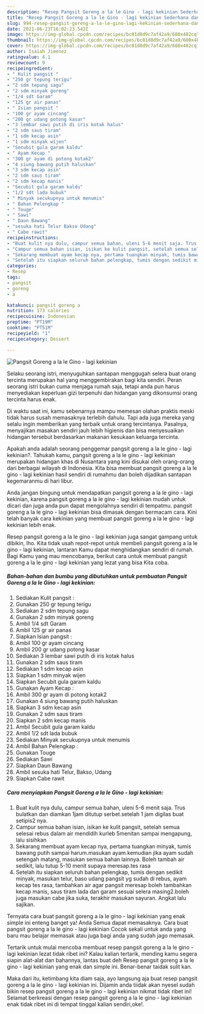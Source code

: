 ```yaml
---
description: "Resep Pangsit Goreng a la le Gino - lagi kekinian Sederhana dan Mudah Dibuat"
title: "Resep Pangsit Goreng a la le Gino - lagi kekinian Sederhana dan Mudah Dibuat"
slug: 994-resep-pangsit-goreng-a-la-le-gino-lagi-kekinian-sederhana-dan-mudah-dibuat
date: 2021-06-23T16:02:23.542Z
image: https://img-global.cpcdn.com/recipes/bc01d8d9c7af42a9/680x482cq70/pangsit-goreng-a-la-le-gino-lagi-kekinian-foto-resep-utama.jpg
thumbnail: https://img-global.cpcdn.com/recipes/bc01d8d9c7af42a9/680x482cq70/pangsit-goreng-a-la-le-gino-lagi-kekinian-foto-resep-utama.jpg
cover: https://img-global.cpcdn.com/recipes/bc01d8d9c7af42a9/680x482cq70/pangsit-goreng-a-la-le-gino-lagi-kekinian-foto-resep-utama.jpg
author: Isaiah Jimenez
ratingvalue: 4.1
reviewcount: 9
recipeingredient:
- " Kulit pangsit "
- "250 gr tepung terigu"
- "2 sdm tepung sagu"
- "2 sdm minyak goreng"
- "1/4 sdt Garam"
- "125 gr air panas"
- " Isian pangsit "
- "100 gr ayam cincang"
- "200 gr udang potong kasar"
- "3 lembar sawi putih di iris kotak halus"
- "2 sdm saus tiram"
- "1 sdm kecap asin"
- "1 sdm minyak wijen"
- "Secubit gula garam kaldu"
- " Ayam Kecap "
- "300 gr ayam di potong kotak2"
- "4 siung bawang putih haluskan"
- "3 sdm kecap asin"
- "2 sdm saus tiram"
- "2 sdm kecap manis"
- "Secubit gula garam kaldu"
- "1/2 sdt lada bubuk"
- " Minyak secukupnya untuk menumis"
- " Bahan Pelengkap "
- " Touge"
- " Sawi"
- " Daun Bawang"
- "sesuka hati Telur Bakso Udang"
- " Cabe rawit"
recipeinstructions:
- "Buat kulit nya dulu, campur semua bahan, uleni 5-6 menit saja. Trus bulatkan dan diamkan 1jam ditutup serbet.setelah 1 jam digilas buat setipis2 nya."
- "Campur semua bahan isian, isikan ke kulit pangsit, setelah semua selesai rebus dalam air mendidih kurleb 5menitan sampai mengapung, lalu sisihkan"
- "Sekarang membuat ayam kecap nya, pertama tuangkan minyak, tumis bawang putih sampai harum.masukan ayam.kemudian jika ayam sudah setengah matang, masukan semua bahan lainnya. Boleh tambah air sedikit, lalu tutup 5-10 menit supaya meresap.tes rasa"
- "Setelah itu siapkan seluruh bahan pelengkap, tumis dengan sedikit minyak, masukan telur, baso udang pangsit yg sudah di rebus, ayam kecap tes rasa, tambahkan air agar pangsit meresap boleh tambahkan kecap manis, saus tiram lada dan garam sesuai selera masing2.boleh juga masukan cabe jika suka, terakhir masukan sayuran. Angkat lalu sajikan."
categories:
- Resep
tags:
- pangsit
- goreng
- a

katakunci: pangsit goreng a 
nutrition: 173 calories
recipecuisine: Indonesian
preptime: "PT19M"
cooktime: "PT51M"
recipeyield: "1"
recipecategory: Dessert

---
```



![Pangsit Goreng a la le Gino - lagi kekinian](https://img-global.cpcdn.com/recipes/bc01d8d9c7af42a9/680x482cq70/pangsit-goreng-a-la-le-gino-lagi-kekinian-foto-resep-utama.jpg)

Selaku seorang istri, menyuguhkan santapan menggugah selera buat orang tercinta merupakan hal yang menggembirakan bagi kita sendiri. Peran seorang istri bukan cuma menjaga rumah saja, tetapi anda pun harus menyediakan keperluan gizi terpenuhi dan hidangan yang dikonsumsi orang tercinta harus enak.

Di waktu  saat ini, kamu sebenarnya mampu memesan olahan praktis meski tidak harus susah memasaknya terlebih dahulu. Tapi ada juga mereka yang selalu ingin memberikan yang terbaik untuk orang tercintanya. Pasalnya, menyajikan masakan sendiri jauh lebih higienis dan bisa menyesuaikan hidangan tersebut berdasarkan makanan kesukaan keluarga tercinta. 



Apakah anda adalah seorang penggemar pangsit goreng a la le gino - lagi kekinian?. Tahukah kamu, pangsit goreng a la le gino - lagi kekinian merupakan hidangan khas di Nusantara yang kini disukai oleh orang-orang dari berbagai wilayah di Indonesia. Kita bisa membuat pangsit goreng a la le gino - lagi kekinian hasil sendiri di rumahmu dan boleh dijadikan santapan kegemaranmu di hari libur.

Anda jangan bingung untuk mendapatkan pangsit goreng a la le gino - lagi kekinian, karena pangsit goreng a la le gino - lagi kekinian mudah untuk dicari dan juga anda pun dapat mengolahnya sendiri di tempatmu. pangsit goreng a la le gino - lagi kekinian bisa dimasak dengan bermacam cara. Kini telah banyak cara kekinian yang membuat pangsit goreng a la le gino - lagi kekinian lebih enak.

Resep pangsit goreng a la le gino - lagi kekinian juga sangat gampang untuk dibikin, lho. Kita tidak usah repot-repot untuk membeli pangsit goreng a la le gino - lagi kekinian, lantaran Kamu dapat menghidangkan sendiri di rumah. Bagi Kamu yang mau mencobanya, berikut cara untuk membuat pangsit goreng a la le gino - lagi kekinian yang lezat yang bisa Kita coba.

<!--inarticleads1-->

##### Bahan-bahan dan bumbu yang dibutuhkan untuk pembuatan Pangsit Goreng a la le Gino - lagi kekinian:

1. Sediakan  Kulit pangsit :
1. Gunakan 250 gr tepung terigu
1. Sediakan 2 sdm tepung sagu
1. Gunakan 2 sdm minyak goreng
1. Ambil 1/4 sdt Garam
1. Ambil 125 gr air panas
1. Siapkan  Isian pangsit :
1. Ambil 100 gr ayam cincang
1. Ambil 200 gr udang potong kasar
1. Sediakan 3 lembar sawi putih di iris kotak halus
1. Gunakan 2 sdm saus tiram
1. Sediakan 1 sdm kecap asin
1. Siapkan 1 sdm minyak wijen
1. Siapkan Secubit gula garam kaldu
1. Gunakan  Ayam Kecap :
1. Ambil 300 gr ayam di potong kotak2
1. Gunakan 4 siung bawang putih haluskan
1. Siapkan 3 sdm kecap asin
1. Gunakan 2 sdm saus tiram
1. Siapkan 2 sdm kecap manis
1. Ambil Secubit gula garam kaldu
1. Ambil 1/2 sdt lada bubuk
1. Sediakan  Minyak secukupnya untuk menumis
1. Ambil  Bahan Pelengkap :
1. Gunakan  Touge
1. Sediakan  Sawi
1. Siapkan  Daun Bawang
1. Ambil sesuka hati Telur, Bakso, Udang
1. Siapkan  Cabe rawit




<!--inarticleads2-->

##### Cara menyiapkan Pangsit Goreng a la le Gino - lagi kekinian:

1. Buat kulit nya dulu, campur semua bahan, uleni 5-6 menit saja. Trus bulatkan dan diamkan 1jam ditutup serbet.setelah 1 jam digilas buat setipis2 nya.
1. Campur semua bahan isian, isikan ke kulit pangsit, setelah semua selesai rebus dalam air mendidih kurleb 5menitan sampai mengapung, lalu sisihkan
1. Sekarang membuat ayam kecap nya, pertama tuangkan minyak, tumis bawang putih sampai harum.masukan ayam.kemudian jika ayam sudah setengah matang, masukan semua bahan lainnya. Boleh tambah air sedikit, lalu tutup 5-10 menit supaya meresap.tes rasa
1. Setelah itu siapkan seluruh bahan pelengkap, tumis dengan sedikit minyak, masukan telur, baso udang pangsit yg sudah di rebus, ayam kecap tes rasa, tambahkan air agar pangsit meresap boleh tambahkan kecap manis, saus tiram lada dan garam sesuai selera masing2.boleh juga masukan cabe jika suka, terakhir masukan sayuran. Angkat lalu sajikan.




Ternyata cara buat pangsit goreng a la le gino - lagi kekinian yang enak simple ini enteng banget ya! Anda Semua dapat memasaknya. Cara buat pangsit goreng a la le gino - lagi kekinian Cocok sekali untuk anda yang baru mau belajar memasak atau juga bagi anda yang sudah jago memasak.

Tertarik untuk mulai mencoba membuat resep pangsit goreng a la le gino - lagi kekinian lezat tidak ribet ini? Kalau kalian tertarik, mending kamu segera siapin alat-alat dan bahannya, lantas buat deh Resep pangsit goreng a la le gino - lagi kekinian yang enak dan simple ini. Benar-benar taidak sulit kan. 

Maka dari itu, ketimbang kita diam saja, ayo langsung aja buat resep pangsit goreng a la le gino - lagi kekinian ini. Dijamin anda tiidak akan nyesel sudah bikin resep pangsit goreng a la le gino - lagi kekinian nikmat tidak ribet ini! Selamat berkreasi dengan resep pangsit goreng a la le gino - lagi kekinian enak tidak ribet ini di tempat tinggal kalian sendiri,oke!.

